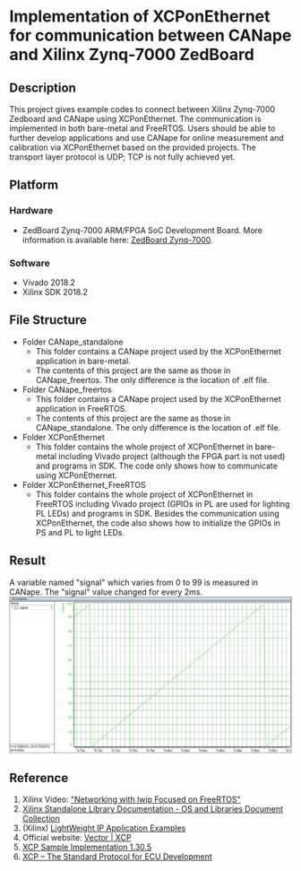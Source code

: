 # Implementation of XCPonEthernet for communication between CANape and Xilinx Zynq-7000 ZedBoard
## Description
This project gives example codes to connect between Xilinx Zynq-7000 Zedboard and CANape using XCPonEthernet. The communication is implemented in both bare-metal and FreeRTOS. Users should be able to further develop applications and use CANape for online measurement and calibration via XCPonEthernet based on the provided projects. The transport layer protocol is UDP; TCP is not fully achieved yet. 


## Platform
### Hardware
- ZedBoard Zynq-7000 ARM/FPGA SoC Development Board. More information is available here: [ZedBoard Zynq-7000](https://www.xilinx.com/products/boards-and-kits/1-elhabt.html.html). 
### Software
- Vivado 2018.2
- Xilinx SDK 2018.2


## File Structure
- Folder CANape_standalone
    - This folder contains a CANape project used by the XCPonEthernet application in bare-metal.
    - The contents of this project are the same as those in CANape_freertos. The only difference is the location of .elf file.
- Folder CANape_freertos
    - This folder contains a CANape project used by the XCPonEthernet application in FreeRTOS.
    - The contents of this project are the same as those in CANape_standalone. The only difference is the location of .elf file.
- Folder XCPonEthernet
    - This folder contains the whole project of XCPonEthernet in bare-metal including Vivado project (although the FPGA part is not used) and programs in SDK. The code only shows how to communicate using XCPonEthernet. 
- Folder XCPonEthernet_FreeRTOS
    - This folder contains the whole project of XCPonEthernet in FreeRTOS including Vivado project (GPIOs in PL are used for lighting PL LEDs) and programs in SDK. Besides the communication using XCPonEthernet, the code also shows how to initialize the GPIOs in PS and PL to light LEDs.


## Result
A variable named "signal" which varies from 0 to 99 is measured in CANape. The "signal" value changed for every 2ms.
![Figure of the measured signal](result.PNG)


## Reference
1. Xilinx Video: ["Networking with lwip Focused on FreeRTOS"](http://www.xilinx.com/video/soc/networking-with-lwip-focused-free-rtos.html)
2. [Xilinx Standalone Library Documentation - OS and Libraries Document Collection](https://www.xilinx.com/support/documentation/sw_manuals/xilinx2019_1/oslib_rm.pdf)
3. (Xilinx) [LightWeight IP Application Examples](https://www.xilinx.com/support/documentation/application_notes/xapp1026.pdf)
4. Official website: [Vector | XCP](https://www.vector.com/int/en/know-how/protocols/xcp-measurement-and-calibration-protocol/)
5. [XCP Sample Implementation 1.30.5](https://www.vector.com/int/en/download/?tx_vectorproducts_productdownloaddetail%5Bdownload%5D=3652&tx_vectorproducts_productdownloaddetail%5Baction%5D=show&tx_vectorproducts_productdownloaddetail%5Bcontroller%5D=Productdownload&cHash=9745a0d6fe49b9622ce1f77936e9a337)
6. [XCP – The Standard Protocol for ECU Development](https://assets.vector.com/cms/content/application-areas/ecu-calibration/xcp/XCP_ReferenceBook_V3.0_EN.pdf)
